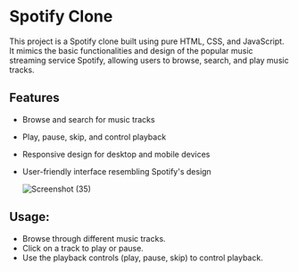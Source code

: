 # Spotify Clone

This project is a Spotify clone built using pure HTML, CSS, and JavaScript. It mimics the basic functionalities and design of the popular music streaming service Spotify, allowing users to browse, search, and play music tracks.

## Features

- Browse and search for music tracks
  
- Play, pause, skip, and control playback
  
- Responsive design for desktop and mobile devices
  
- User-friendly interface resembling Spotify's design

  ![Screenshot (35)](https://github.com/thenovember19th/Spotify-Clone/assets/97221801/52469ccb-4257-4b14-809b-472c5aeba932)

## **Usage:**

  - Browse through different music tracks.
  - Click on a track to play or pause.
  - Use the playback controls (play, pause, skip) to control playback.

